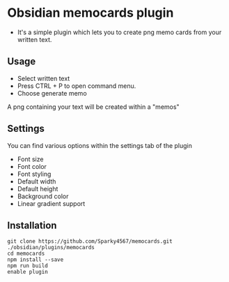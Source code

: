# Obsidian memocards plugin

-   It's a simple plugin which lets you to create png memo cards from your written text.

## Usage

-   Select written text
-   Press CTRL + P to open command menu.
-   Choose generate memo

A png containing your text will be created within a "memos"

## Settings

You can find various options within the settings tab of the plugin

-   Font size
-   Font color
-   Font styling
-   Default width
-   Default height
-   Background color
-   Linear gradient support

## Installation

```
git clone https://github.com/Sparky4567/memocards.git ./obsidian/plugins/memocards
cd memocards
npm install --save
npm run build
enable plugin

```
